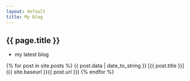 ```yaml
---
layout: default
title: My blog
---
```


## {{ page.title }}

* my latest blog

{% for post in site.posts %}
    {{ post.data | date_to_string }}  [{{ post.title }}]({{ site.baseurl }}{{ post.url }})
{% endfor %}
